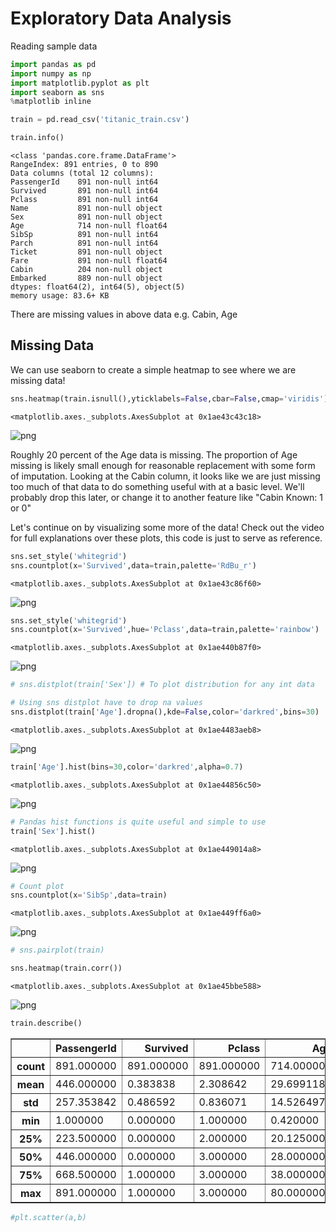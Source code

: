 
# Exploratory Data Analysis

Reading sample data 


```python
import pandas as pd
import numpy as np
import matplotlib.pyplot as plt
import seaborn as sns
%matplotlib inline
```


```python
train = pd.read_csv('titanic_train.csv')
```


```python
train.info()
```

    <class 'pandas.core.frame.DataFrame'>
    RangeIndex: 891 entries, 0 to 890
    Data columns (total 12 columns):
    PassengerId    891 non-null int64
    Survived       891 non-null int64
    Pclass         891 non-null int64
    Name           891 non-null object
    Sex            891 non-null object
    Age            714 non-null float64
    SibSp          891 non-null int64
    Parch          891 non-null int64
    Ticket         891 non-null object
    Fare           891 non-null float64
    Cabin          204 non-null object
    Embarked       889 non-null object
    dtypes: float64(2), int64(5), object(5)
    memory usage: 83.6+ KB
    

There are missing values in above data e.g. Cabin, Age

## Missing Data
We can use seaborn to create a simple heatmap to see where we are missing data!


```python
sns.heatmap(train.isnull(),yticklabels=False,cbar=False,cmap='viridis')
```




    <matplotlib.axes._subplots.AxesSubplot at 0x1ae43c43c18>




![png](output_7_1.png)


Roughly 20 percent of the Age data is missing. The proportion of Age missing is likely small enough for reasonable replacement with some form of imputation. Looking at the Cabin column, it looks like we are just missing too much of that data to do something useful with at a basic level. We'll probably drop this later, or change it to another feature like "Cabin Known: 1 or 0"

Let's continue on by visualizing some more of the data! Check out the video for full explanations over these plots, this code is just to serve as reference.


```python
sns.set_style('whitegrid')
sns.countplot(x='Survived',data=train,palette='RdBu_r')
```




    <matplotlib.axes._subplots.AxesSubplot at 0x1ae43c86f60>




![png](output_9_1.png)



```python
sns.set_style('whitegrid')
sns.countplot(x='Survived',hue='Pclass',data=train,palette='rainbow')
```




    <matplotlib.axes._subplots.AxesSubplot at 0x1ae440b87f0>




![png](output_10_1.png)



```python
# sns.distplot(train['Sex']) # To plot distribution for any int data
```


```python
# Using sns distplot have to drop na values
sns.distplot(train['Age'].dropna(),kde=False,color='darkred',bins=30)
```




    <matplotlib.axes._subplots.AxesSubplot at 0x1ae4483aeb8>




![png](output_12_1.png)



```python
train['Age'].hist(bins=30,color='darkred',alpha=0.7)
```




    <matplotlib.axes._subplots.AxesSubplot at 0x1ae44856c50>




![png](output_13_1.png)



```python
# Pandas hist functions is quite useful and simple to use
train['Sex'].hist()
```




    <matplotlib.axes._subplots.AxesSubplot at 0x1ae449014a8>




![png](output_14_1.png)



```python
# Count plot
sns.countplot(x='SibSp',data=train)
```




    <matplotlib.axes._subplots.AxesSubplot at 0x1ae449ff6a0>




![png](output_15_1.png)



```python
# sns.pairplot(train)
```


```python
sns.heatmap(train.corr())
```




    <matplotlib.axes._subplots.AxesSubplot at 0x1ae45bbe588>




![png](output_17_1.png)



```python
train.describe()
```




<div>
<style>
    .dataframe thead tr:only-child th {
        text-align: right;
    }

    .dataframe thead th {
        text-align: left;
    }

    .dataframe tbody tr th {
        vertical-align: top;
    }
</style>
<table border="1" class="dataframe">
  <thead>
    <tr style="text-align: right;">
      <th></th>
      <th>PassengerId</th>
      <th>Survived</th>
      <th>Pclass</th>
      <th>Age</th>
      <th>SibSp</th>
      <th>Parch</th>
      <th>Fare</th>
    </tr>
  </thead>
  <tbody>
    <tr>
      <th>count</th>
      <td>891.000000</td>
      <td>891.000000</td>
      <td>891.000000</td>
      <td>714.000000</td>
      <td>891.000000</td>
      <td>891.000000</td>
      <td>891.000000</td>
    </tr>
    <tr>
      <th>mean</th>
      <td>446.000000</td>
      <td>0.383838</td>
      <td>2.308642</td>
      <td>29.699118</td>
      <td>0.523008</td>
      <td>0.381594</td>
      <td>32.204208</td>
    </tr>
    <tr>
      <th>std</th>
      <td>257.353842</td>
      <td>0.486592</td>
      <td>0.836071</td>
      <td>14.526497</td>
      <td>1.102743</td>
      <td>0.806057</td>
      <td>49.693429</td>
    </tr>
    <tr>
      <th>min</th>
      <td>1.000000</td>
      <td>0.000000</td>
      <td>1.000000</td>
      <td>0.420000</td>
      <td>0.000000</td>
      <td>0.000000</td>
      <td>0.000000</td>
    </tr>
    <tr>
      <th>25%</th>
      <td>223.500000</td>
      <td>0.000000</td>
      <td>2.000000</td>
      <td>20.125000</td>
      <td>0.000000</td>
      <td>0.000000</td>
      <td>7.910400</td>
    </tr>
    <tr>
      <th>50%</th>
      <td>446.000000</td>
      <td>0.000000</td>
      <td>3.000000</td>
      <td>28.000000</td>
      <td>0.000000</td>
      <td>0.000000</td>
      <td>14.454200</td>
    </tr>
    <tr>
      <th>75%</th>
      <td>668.500000</td>
      <td>1.000000</td>
      <td>3.000000</td>
      <td>38.000000</td>
      <td>1.000000</td>
      <td>0.000000</td>
      <td>31.000000</td>
    </tr>
    <tr>
      <th>max</th>
      <td>891.000000</td>
      <td>1.000000</td>
      <td>3.000000</td>
      <td>80.000000</td>
      <td>8.000000</td>
      <td>6.000000</td>
      <td>512.329200</td>
    </tr>
  </tbody>
</table>
</div>




```python
#plt.scatter(a,b)
```
